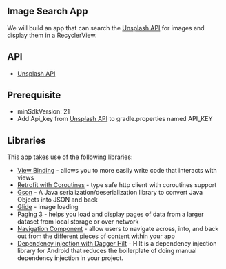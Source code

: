 <h2>Image Search App</h2>  

We will build an app that can search the [Unsplash API](https://unsplash.com/developers) for images and display them in a RecyclerView.

## API
- [Unsplash API](https://unsplash.com/developers)

## Prerequisite
- minSdkVersion: 21
- Add Api_key from [Unsplash API](https://unsplash.com/developers) to gradle.properties named API_KEY
  
## Libraries
This app takes use of the following libraries:
- [View Binding](https://developer.android.com/topic/libraries/view-binding) - allows you to more easily write code that interacts with views
- [Retrofit with Coroutines](https://github.com/square/retrofit) - type safe http client with coroutines support
- [Gson](https://github.com/google/gson) - A Java serialization/deserialization library to convert Java Objects into JSON and back
- [Glide](https://github.com/bumptech/glide) - image loading
- [Paging 3](https://developer.android.com/topic/libraries/architecture/paging/v3-overview) - helps you load and display pages of data from a larger dataset from local storage or over network
- [Navigation Component](https://developer.android.com/guide/navigation) - allow users to navigate across, into, and back out from the different pieces of content within your app
- [Dependency injection with Dagger Hilt](https://github.com/square/okhttp/blob/master/okhttp-logging-interceptor/README.md) - Hilt is a dependency injection library for Android that reduces the boilerplate of doing manual dependency injection in your project.
